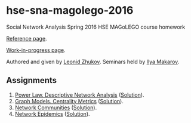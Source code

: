 # hse-sna-magolego-2016
Social Network Analysis Spring 2016 HSE MAGoLEGO course homework

[Reference page](http://www.leonidzhukov.net/hse/2016/sna/).

[Work-in-progress page](http://www.leonidzhukov.net/hse/2016/sna/).

Authored and given by [Leonid Zhukov](http://www.leonidzhukov.net/). Seminars held by [Ilya Makarov](https://www.hse.ru/en/staff/iamakarov).

## Assignments

1. [Power Law. Descriptive Network Analysis](Task1) ([Solution](Task1/Task1.pdf)).
2. [Graph Models. Centrality Metrics](Task2) ([Solution](Task2/Task2.pdf)).
3. [Network Communities](Task3) ([Solution](Task3/Task3.pdf)).
4. [Network Epidemics](Task4) ([Solution](Task4/Task4.pdf)).
